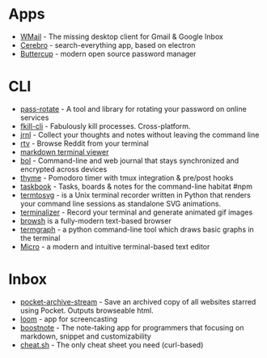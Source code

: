 # Apps

* [WMail](https://thomas101.github.io/wmail/) - The missing desktop client for Gmail & Google Inbox
* [Cerebro](https://cerebroapp.com) - search-everything app, based on electron
* [Buttercup](https://buttercup.pw/) - modern open source password manager

# CLI

* [pass-rotate](https://github.com/SirCmpwn/pass-rotate) - A tool and library for rotating your password on online services
* [fkill-cli](https://github.com/sindresorhus/fkill-cli) - Fabulously kill processes. Cross-platform.
* [jrnl](jrnl.sh) - Collect your thoughts and notes without leaving the command line
* [rtv](https://github.com/michael-lazar/rtv) - Browse Reddit from your terminal
* [markdown terminal viewer](https://github.com/axiros/terminal_markdown_viewer)
* [bol](https://github.com/schollz/bol) - Command-line and web journal that stays synchronized and encrypted across devices
* [thyme](http://hughbien.com/thyme/) - Pomodoro timer with tmux integration & pre/post hooks
* [taskbook](https://github.com/klauscfhq/taskbook) - Tasks, boards & notes for the command-line habitat #npm
* [termtosvg](https://nbedos.github.io/termtosvg/) - is a Unix terminal recorder written in Python that renders your command line sessions as standalone SVG animations.
* [terminalizer](https://github.com/faressoft/terminalizer) - Record your terminal and generate animated gif images
* [browsh](https://www.brow.sh) is a fully-modern text-based browser
* [termgraph](https://github.com/mkaz/termgraph) - a python command-line tool which draws basic graphs in the terminal
* [Micro](https://micro-editor.github.io/index.html) - a modern and intuitive terminal-based text editor


# Inbox

* [pocket-archive-stream](https://github.com/pirate/pocket-archive-stream) - Save an archived copy of all websites starred using Pocket. Outputs browseable html.
* [loom](https://www.useloom.com/) - app for screencasting
* [boostnote](https://boostnote.io/) - The note-taking app for programmers that focusing on markdown, snippet and customizability
* [cheat.sh](https://cheat.sh/) - The only cheat sheet you need (curl-based)
